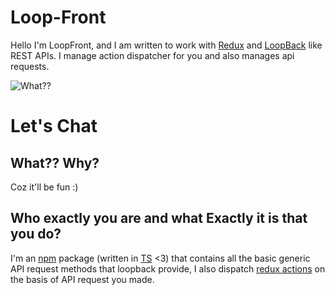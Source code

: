 # Loop-Front
Hello I'm LoopFront, and I am written to work with [Redux](https://redux.js.org) and [LoopBack](http://loopback.io/) like REST APIs. I manage action dispatcher for you and also manages api requests.

![What??](https://media1.giphy.com/media/1gUppOhe7f7WJquMzx/source.gif)

# Let's Chat

## What?? Why?
Coz it'll be fun :)

## Who exactly you are and what Exactly it is that you do?
I'm an [npm](https://www.npmjs.com/package/loop-front) package (written in [TS](https://www.typescriptlang.org) <3) that contains all the basic generic API request methods that loopback provide, I also dispatch [redux actions](https://redux.js.org/basics/actions#actions) on the basis of API request you made.

##


